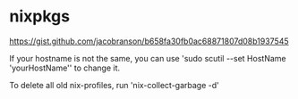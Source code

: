 # nixpkgs

https://gist.github.com/jacobranson/b658fa30fb0ac68871807d08b1937545

If your hostname is not the same, you can use 'sudo scutil --set HostName 'yourHostName'' to change it.

To delete all old nix-profiles, run 'nix-collect-garbage -d'
